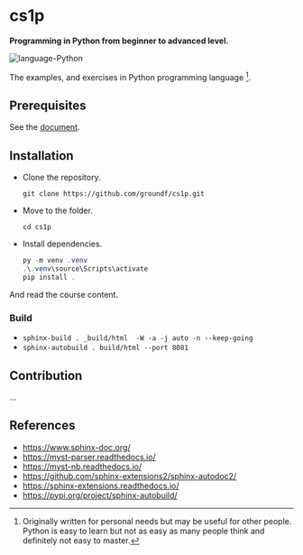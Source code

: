 # cs1p

**Programming in Python from beginner to advanced level.**

![language-Python](https://img.shields.io/badge/language-Python-blue.svg)

The examples, and exercises in Python programming language [^1]. 

[^1]: Originally written for personal needs but may be useful for other people. Python is easy to learn but not as easy as many people think and definitely not easy to master. 

## Prerequisites

See the [document](groundf/course-python/notes/02%20Prerequisites.md).

## Installation

- Clone the repository.

  ```shell
  git clone https://github.com/groundf/cs1p.git
  ```

- Move to the folder.

  ```shell
  cd cs1p
  ```

- Install dependencies.

  ```powershell
  py -m venv .venv
  .\.venv\source\Scripts\activate
  pip install .
  ```

And read the course content.

### Build

- `sphinx-build . _build/html  -W -a -j auto -n --keep-going`
- `sphinx-autobuild . build/html --port 8081`

## Contribution

&hellip;

## References

- <https://www.sphinx-doc.org/>
- <https://myst-parser.readthedocs.io/>
- <https://myst-nb.readthedocs.io/>
- <https://github.com/sphinx-extensions2/sphinx-autodoc2/>
- <https://sphinx-extensions.readthedocs.io/>
- <https://pypi.org/project/sphinx-autobuild/>
